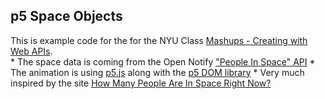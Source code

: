 p5 Space Objects
----------------

This is example code for the for the NYU Class [Mashups - Creating with Web APIs](https://github.com/craigprotzel/Mashups).  
	* The space data is coming from the Open Notify ["People In Space" API](http://open-notify.org/Open-Notify-API/People-In-Space/)
	* The animation is using [p5.js](http://p5js.org/) along with the [p5 DOM library](http://p5js.org/reference/#/libraries/p5.dom)
	* Very much inspired by the site [How Many People Are In Space Right Now?](http://www.howmanypeopleareinspacerightnow.com/)